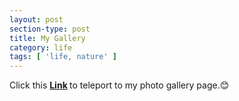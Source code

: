 ```yaml
---
layout: post
section-type: post
title: My Gallery
category: life
tags: [ 'life, nature' ]
---
```


Click this <strong> [Link](https://tigerhu7.lofter.com/)
</strong>
to teleport to my photo gallery page.😊
